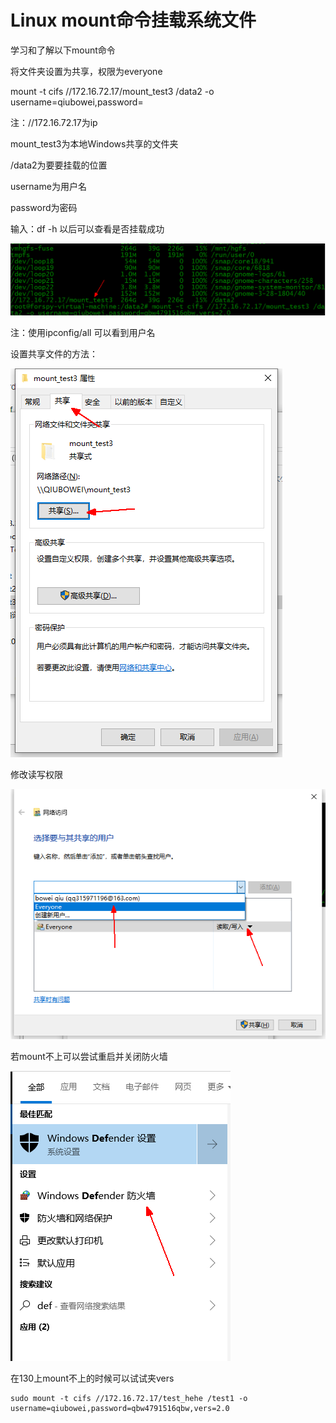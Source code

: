 # Linux mount命令挂载系统文件 #

学习和了解以下mount命令

将文件夹设置为共享，权限为everyone

mount -t cifs //172.16.72.17/mount_test3 /data2 -o username=qiubowei,password=

注：//172.16.72.17为ip

mount_test3为本地Windows共享的文件夹 

/data2为要要挂载的位置

username为用户名

password为密码

输入：df -h 以后可以查看是否挂载成功

![](pic/df.png)

注：使用ipconfig/all 可以看到用户名

设置共享文件的方法：

![](pic/shared1.png)

修改读写权限

![](pic/shared2.png)

若mount不上可以尝试重启并关闭防火墙

![](pic/defender.png)


在130上mount不上的时候可以试试夹vers

	sudo mount -t cifs //172.16.72.17/test_hehe /test1 -o username=qiubowei,password=qbw4791516qbw,vers=2.0

